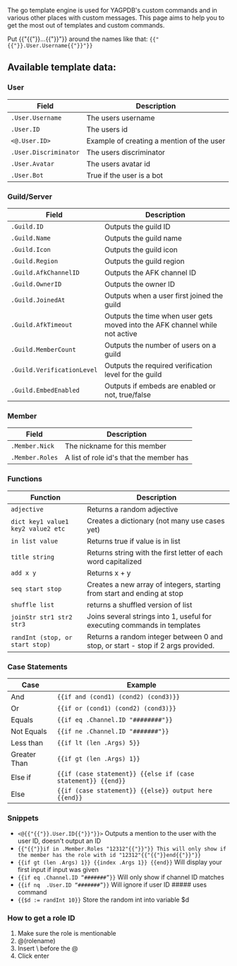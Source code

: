 The go template engine is used for YAGPDB's custom commands and in various other places with custom messages.
This page aims to help you to get the most out of templates and custom commands.

Put {{"{{"}}...{{"}}"}} around the names like that: `{{"{{"}}.User.Username{{"}}"}}`

## Available template data:

### User

| Field | Description |
| --- | --- |
| `.User.Username` | The users username |
| `.User.ID` | The users id |
| `<@.User.ID>` | Example of creating a mention of the user |
| `.User.Discriminator` | The users discriminator | 
| `.User.Avatar` | The users avatar id |
| `.User.Bot` | True if the user is a bot | 

### Guild/Server

| Field | Description |
| --- | --- |
| `.Guild.ID` | Outputs the guild ID |
| `.Guild.Name` | Outputs the guild name |
| `.Guild.Icon` | Outputs the guild icon |
| `.Guild.Region` | Outputs the guild region |
| `.Guild.AfkChannelID` | Outputs the AFK channel ID |
| `.Guild.OwnerID` | Outputs the owner ID |
| `.Guild.JoinedAt` | Outputs when a user first joined the guild |
| `.Guild.AfkTimeout` | Outputs the time when user gets moved into the AFK channel while not active |
| `.Guild.MemberCount` | Outputs the number of users on a guild |
| `.Guild.VerificationLevel` | Outputs the required verification level for the guild |
| `.Guild.EmbedEnabled` | Outputs if embeds are enabled or not, true/false |

### Member
| Field | Description |
| --- | --- |
| `.Member.Nick` | The nickname for this member |
| `.Member.Roles` | A list of role id's that the member has |

### Functions
| Function | Description |
| --- | --- |
| `adjective` | Returns a random adjective |
| `dict key1 value1 key2 value2 etc` | Creates a dictionary (not many use cases yet) |
| `in list value` | Returns true if value is in list |
| `title string` | Returns string with the first letter of each word capitalized |
| `add x y` | Returns x + y |
| `seq start stop` | Creates a new array of integers, starting from start and ending at stop |
| `shuffle list` | returns a shuffled version of list |
| `joinStr str1 str2 str3` | Joins several strings into 1, useful for executing commands in templates |
| `randInt (stop, or start stop)` | Returns a random integer between 0 and stop, or start - stop if 2 args provided.  |

### Case Statements
| Case | Example |
| --- | --- |
| And  | `{{if and (cond1) (cond2) (cond3)}}` |
| Or   | `{{if or (cond1) (cond2) (cond3)}}` |
| Equals  | `{{if eq .Channel.ID "########"}}` |
| Not Equals  | `{{if ne .Channel.ID "#######"}}` |
| Less than | `{{if lt (len .Args) 5}}` |
| Greater Than  | `{{if gt (len .Args) 1}}` |
| Else if | `{{if (case statement}} {{else if (case statement}} {{end}}` |
| Else | `{{if (case statement}} {{else}} output here {{end}}` |


### Snippets
* `<@{{"{{"}}.User.ID{{"}}"}}>` Outputs a mention to the user with the user ID, doesn't output an ID
* `{{"{{"}}if in .Member.Roles "12312"{{"}}"}} This will only show if the member has the role with id "12312"{{"{{"}}end{{"}}"}}`
* `{{if gt (len .Args) 1}} {{index .Args 1}} {{end}}` Will display your first input if input was given 
* `{{if eq .Channel.ID “#######”}}` Will only show if channel ID matches
* `{{if nq  .User.ID “#######”}}` Will ignore if user ID ##### uses command
* `{{$d := randInt 10}}` Store the random int into variable $d 

### How to get a role ID
1. Make sure the role is mentionable 
2. @(rolename)
3. Insert \ before the @
4. Click enter


